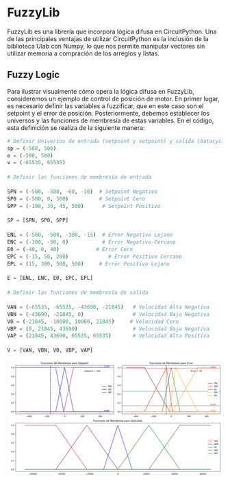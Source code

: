 # FuzzyLib
FuzzyLib es una librería que incorpora lógica difusa en CircuitPython. Una de las principales ventajas de utilizar CircuitPython es la inclusión de la biblioteca Ulab con Numpy, lo que nos permite manipular vectores sin utilizar memoria a compración de los arreglos y listas.

## Fuzzy Logic

Para ilustrar visualmente cómo opera la lógica difusa en FuzzyLib, consideremos un ejemplo de control de posición de motor.
En primer lugar, es necesario definir las variables a fuzzificar, que en este caso son el setpoint y el error de posición.
Posteriormente, debemos establecer los universos y las funciones de membresía de estas variables. En el código, esta definición se realiza de la siguiente manera:

```python
# Definir Universos de entrada (setpoint y setpoint) y salida (datacycle)
sp = (-500, 500)
e = (-500, 500)
v = (-65535, 65535)

# Definir las funciones de membresía de entrada

SPN = (-500, -500, -60, -10)  # Setpoint Negativo
SP0 = (-500, 0, 500)          # Setpoint Cero
SPP = (-100, 30, 45, 500)      # Setpoint Positivo

SP = [SPN, SP0, SPP]

ENL = (-500, -500, -300, -15)  # Error Negativo Lejano
ENC = (-100, -50, 0)           # Error Negativo Cercano
E0 = (-40, 0, 40)            # Error Cero
EPC = (-15, 50, 200)             # Error Positivo Cercano
EPL = (15, 300, 500, 500)     # Error Positivo Lejano

E = [ENL, ENC, E0, EPC, EPL]

# Definir las funciones de membresía de salida

VAN = (-65535, -65535, -43690, -21845)   # Velocidad Alta Negativa
VBN = (-43690, -21845, 0)                # Velocidad Baja Negativa
V0 = (-21845, -10000, 10000, 21845)     # Velocidad Cero
VBP = (0, 21845, 43690)                  # Velocidad Baja Negativa
VAP = (21845, 43690, 65535, 65535)       # Velocidad Alta Positiva

V = [VAN, VBN, V0, VBP, VAP]
```

![Funciones de Membresía de Error de Velocidad y Derivada de Error de Velocidad](img/Membership.png)


